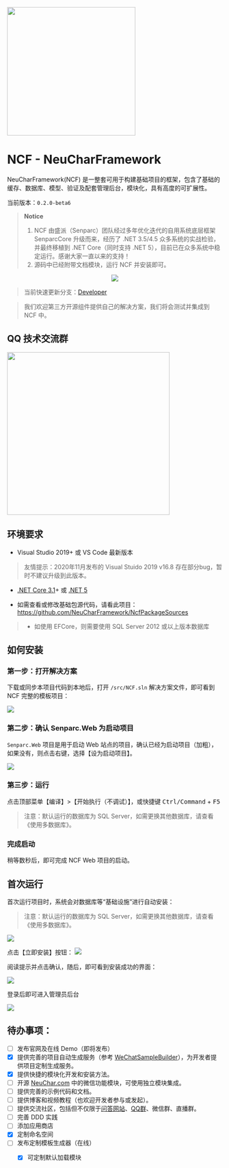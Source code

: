 <img src="https://weixin.senparc.com/images/NCF/logo.png" width="300" />


# NCF - NeuCharFramework

NeuCharFramework(NCF) 是一整套可用于构建基础项目的框架，包含了基础的缓存、数据库、模型、验证及配套管理后台，模块化，具有高度的可扩展性。

当前版本：`0.2.0-beta6`

> **Notice**<br>
> 1. NCF 由盛派（Senparc）团队经过多年优化迭代的自用系统底层框架 SenparcCore 升级而来，经历了 .NET 3.5/4.5 众多系统的实战检验，并最终移植到 .NET Core（同时支持 .NET 5），目前已在众多系统中稳定运行。感谢大家一直以来的支持！<br>
> 2. 源码中已经附带文档模块，运行 NCF 并安装即可。


<center><img src="https://weixin.senparc.com/images/NCF/login.jpg" /></center>

> 当前快速更新分支：[Developer](https://github.com/NeuCharFramework/NCF/tree/Developer)

> 我们欢迎第三方开源组件提供自己的解决方案，我们将会测试并集成到 NCF 中。


## QQ 技术交流群

<img src="https://sdk.weixin.senparc.com/images/QQ_Group_Avatar/NCF/QQ-Group.jpg" width="380" />

## 环境要求

- Visual Studio 2019+ 或 VS Code 最新版本

> 友情提示：2020年11月发布的 Visual Stuido 2019 v16.8 存在部分bug，暂时不建议升级到此版本。

- [.NET Core 3.1](https://dotnet.microsoft.com/download/dotnet-core/3.1)+ 或 [.NET 5](https://dotnet.microsoft.com/download/dotnet/5.0) 

- 如需查看或修改基础包源代码，请看此项目：https://github.com/NeuCharFramework/NcfPackageSources

> - 如使用 EFCore，则需要使用 SQL Server 2012 或以上版本数据库


## 如何安装

### 第一步：打开解决方案

下载或同步本项目代码到本地后，打开 `/src/NCF.sln` 解决方案文件，即可看到 NCF 完整的模板项目：

<img src="https://gitee.com/NeuCharFramework/NcfDocs/raw/master/cn/docs/doc/start/start-develop/images/run-ncf-01.png" />


### 第二步：确认 Senparc.Web 为启动项目

`Senparc.Web` 项目是用于启动 Web 站点的项目，确认已经为启动项目（加粗），如果没有，则点击右键，选择【设为启动项目】。

<img src="https://gitee.com/NeuCharFramework/NcfDocs/raw/master/cn/docs/doc/start/start-develop/images/run-ncf-02.png" />

### 第三步：运行

点击顶部菜单【编译】>【开始执行（不调试）】，或快捷键 <kbd>Ctrl/Command</kbd> + <kbd>F5</kbd>

> 注意：默认运行的数据库为 SQL Server，如需更换其他数据库，请查看《使用多数据库》。

### 完成启动

稍等数秒后，即可完成 NCF Web 项目的启动。

## 首次运行

首次运行项目时，系统会对数据库等“基础设施”进行自动安装：

> 注意：默认运行的数据库为 SQL Server，如需更换其他数据库，请查看《使用多数据库》。

<img src="https://gitee.com/NeuCharFramework/NcfDocs/raw/master/cn/docs/doc/start/start-develop/images/install-01.png" />

点击【立即安装】按钮：
<img src="https://gitee.com/NeuCharFramework/NcfDocs/raw/master/cn/docs/doc/start/start-develop/images/install-02.png" />


阅读提示并点击确认，随后，即可看到安装成功的界面：

<img src="https://gitee.com/NeuCharFramework/NcfDocs/raw/master/cn/docs/doc/start/start-develop/images/install-03.png" />

登录后即可进入管理员后台

<img src="https://gitee.com/NeuCharFramework/NcfDocs/raw/master/cn/docs/doc/start/start-develop/images/admin-background-01-homepage.png" />


## 待办事项：

- [ ] 发布官网及在线 Demo（即将发布）
- [x] 提供完善的项目自动生成服务（参考 [WeChatSampleBuilder](http://sdk.weixin.senparc.com/Home/WeChatSampleBuilder)），为开发者提供项目定制生成服务。
- [x] 提供快捷的模块化开发和安装方法。  
- [ ] 开源 [NeuChar.com](https://www.neuchar.com/) 中的微信功能模块，可使用独立模块集成。
- [ ] 提供完善的示例代码和文档。
- [ ] 提供博客和视频教程（也欢迎开发者参与或发起）。
- [ ] 提供交流社区，包括但不仅限于[问答网站](https://weixin.senparc.com/QA)、[QQ群](#qq-技术交流群)、微信群、直播群。
- [ ] 完善 DDD 实践
- [ ] 添加应用商店
- [x] 定制命名空间
- [ ] 发布定制模板生成器（在线）
  - [x] 可定制默认加载模块

